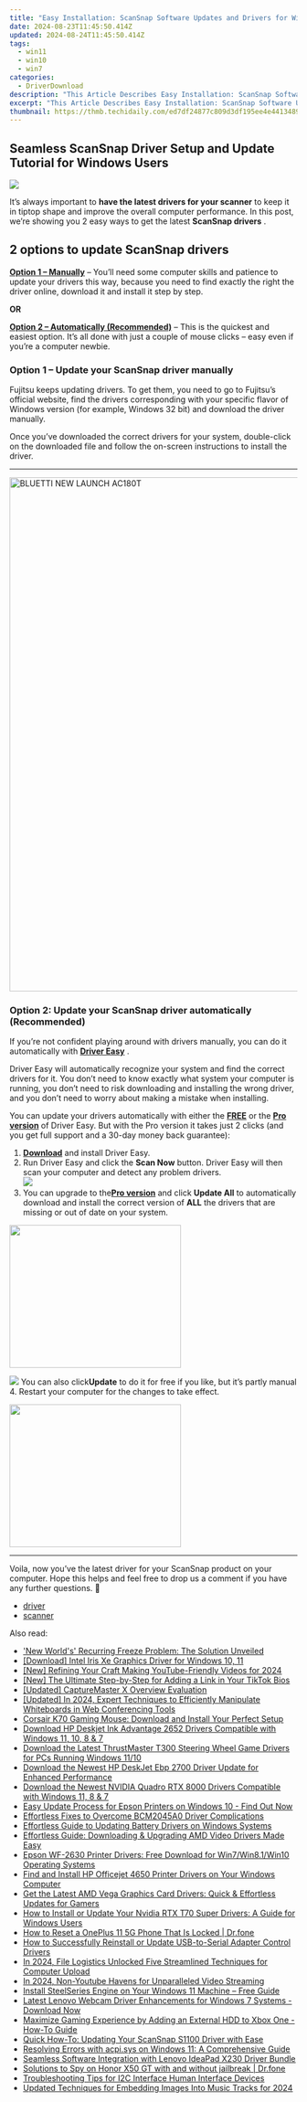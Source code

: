 ```yaml
---
title: "Easy Installation: ScanSnap Software Updates and Drivers for Windows - Get Set Up Quick!"
date: 2024-08-23T11:45:50.414Z
updated: 2024-08-24T11:45:50.414Z
tags:
  - win11
  - win10
  - win7
categories:
  - DriverDownload
description: "This Article Describes Easy Installation: ScanSnap Software Updates and Drivers for Windows - Get Set Up Quick!"
excerpt: "This Article Describes Easy Installation: ScanSnap Software Updates and Drivers for Windows - Get Set Up Quick!"
thumbnail: https://thmb.techidaily.com/ed7df24877c809d3df195ee4e441348959e5b212ad2e7ace317f9e06a46361d5.jpg
---
```


## Seamless ScanSnap Driver Setup and Update Tutorial for Windows Users

![](https://images.drivereasy.com/wp-content/uploads/2019/01/img_5c3d5b538269b.jpg)

It’s always important to **have the latest drivers for your scanner**  to keep it in tiptop shape and improve the overall computer performance. In this post, we’re showing you 2 easy ways to get the latest **ScanSnap drivers** .

## 2 options to update **ScanSnap drivers**

[**Option 1 – Manually**](https://tools.techidaily.com/drivereasy/download/) – You’ll need some computer skills and patience to update your drivers this way, because you need to find exactly the right the driver online, download it and install it step by step.

**OR**

[**Option 2 – Automatically (Recommended)**](https://www.drivereasy.com/knowledge/scansnap-driver-download-update-easily/#O2) – This is the quickest and easiest option. It’s all done with just a couple of mouse clicks – easy even if you’re a computer newbie.

### **Option 1 – Update your ScanSnap driver manually**

 Fujitsu keeps updating drivers. To get them, you need to go to Fujitsu’s official  website, find the drivers corresponding with your specific flavor of Windows version (for example, Windows 32 bit) and download the driver manually.

 Once you’ve downloaded the correct drivers for your system, double-click on the downloaded file and follow the on-screen instructions to install the driver.

---

<!-- affiliate ads begin -->
<a href="https://bluettide.pxf.io/c/5597632/2042332/17092" target="_top" id="2042332"><img src="//a.impactradius-go.com/display-ad/17092-2042332" border="0" alt="BLUETTI NEW LAUNCH AC180T" width="960" height="900"/></a><img height="0" width="0" src="https://imp.pxf.io/i/5597632/2042332/17092" style="position:absolute;visibility:hidden;" border="0" />
<!-- affiliate ads end -->
### Option 2: Update your ScanSnap driver automatically (Recommended)

 If you’re not confident playing around with drivers manually, you can do it automatically with **[Driver Easy](https://tools.techidaily.com/drivereasy/download/)**  .

 Driver Easy will automatically recognize your system and find the correct drivers for it. You don’t need to know exactly what system your computer is running, you don’t need to risk downloading and installing the wrong driver, and you don’t need to worry about making a mistake when installing.

 You can update your drivers automatically with either the **[FREE](https://tools.techidaily.com/drivereasy/download/)**  or the **[Pro version](https://tools.techidaily.com/drivereasy/download/)**  of Driver Easy. But with the Pro version it takes just 2 clicks (and you get full support and a 30-day money back guarantee):

1. [**Download**](https://tools.techidaily.com/drivereasy/download/) and install Driver Easy.
2. Run Driver Easy and click the **Scan Now** button. Driver Easy will then scan your computer and detect any problem drivers.  
![](https://images.drivereasy.com/wp-content/uploads/2018/11/img_5bea92aeadc8d.jpg)
3. You can upgrade to the[**Pro version**](https://tools.techidaily.com/drivereasy/download/) and click   **Update All**  to automatically download and install the correct version of **ALL**  the drivers that are missing or out of date on your system.  
<!-- affiliate ads begin -->
<a href="https://printrendy.pxf.io/c/5597632/1453721/17020" target="_top" id="1453721"><img src="//a.impactradius-go.com/display-ad/17020-1453721" border="0" alt="" width="300" height="250"/></a><img height="0" width="0" src="https://imp.pxf.io/i/5597632/1453721/17020" style="position:absolute;visibility:hidden;" border="0" />
<!-- affiliate ads end -->
![](https://images.drivereasy.com/wp-content/uploads/2018/11/img_5bea936032f20.jpg) You can also click**Update** to do it for free if you like, but it’s partly manual
4. Restart your computer for the changes to take effect.
<!-- affiliate ads begin -->
<a href="https://caperobbin.sjv.io/c/5597632/2006123/18460" target="_top" id="2006123"><img src="//a.impactradius-go.com/display-ad/18460-2006123" border="0" alt="" width="300" height="250"/></a><img height="0" width="0" src="https://imp.pxf.io/i/5597632/2006123/18460" style="position:absolute;visibility:hidden;" border="0" />
<!-- affiliate ads end -->

---

 Voila, now you’ve the latest driver for your ScanSnap product on your computer. Hope this helps and feel free to drop us a comment if you have any further questions. 🙂

* [driver](https://tools.techidaily.com/drivereasy/download/)
* [scanner](https://tools.techidaily.com/drivereasy/download/)

<ins class="adsbygoogle"
     style="display:block"
     data-ad-format="autorelaxed"
     data-ad-client="ca-pub-7571918770474297"
     data-ad-slot="1223367746"></ins>



<ins class="adsbygoogle"
     style="display:block"
     data-ad-client="ca-pub-7571918770474297"
     data-ad-slot="8358498916"
     data-ad-format="auto"
     data-full-width-responsive="true"></ins>

<span class="atpl-alsoreadstyle">Also read:</span>
<div><ul>
<li><a href="https://win-answers.techidaily.com/1723000612111-new-worlds-recurring-freeze-problem-the-solution-unveiled/"><u>'New World's' Recurring Freeze Problem: The Solution Unveiled</u></a></li>
<li><a href="https://win-amazing.techidaily.com/download-intel-iris-xe-graphics-driver-for-windows-10-11/"><u>[Download] Intel Iris Xe Graphics Driver for Windows 10, 11</u></a></li>
<li><a href="https://instagram-video-recordings.techidaily.com/new-refining-your-craft-making-youtube-friendly-videos-for-2024/"><u>[New] Refining Your Craft  Making YouTube-Friendly Videos for 2024</u></a></li>
<li><a href="https://some-skills.techidaily.com/new-the-ultimate-step-by-step-for-adding-a-link-in-your-tiktok-bios/"><u>[New] The Ultimate Step-by-Step for Adding a Link in Your TikTok Bios</u></a></li>
<li><a href="https://screen-capture.techidaily.com/updated-capturemaster-x-overview-evaluation/"><u>[Updated] CaptureMaster X Overview Evaluation</u></a></li>
<li><a href="https://screen-mirroring-recording.techidaily.com/updated-in-2024-expert-techniques-to-efficiently-manipulate-whiteboards-in-web-conferencing-tools/"><u>[Updated] In 2024, Expert Techniques to Efficiently Manipulate Whiteboards in Web Conferencing Tools</u></a></li>
<li><a href="https://win-amazing.techidaily.com/corsair-k70-gaming-mouse-download-and-install-your-perfect-setup/"><u>Corsair K70 Gaming Mouse: Download and Install Your Perfect Setup</u></a></li>
<li><a href="https://win-amazing.techidaily.com/download-hp-deskjet-ink-advantage-2652-drivers-compatible-with-windows-11-10-8-and-7/"><u>Download HP Deskjet Ink Advantage 2652 Drivers Compatible with Windows 11, 10, 8 & 7</u></a></li>
<li><a href="https://win-amazing.techidaily.com/download-the-latest-thrustmaster-t300-steering-wheel-game-drivers-for-pcs-running-windows-1110/"><u>Download the Latest ThrustMaster T300 Steering Wheel Game Drivers for PCs Running Windows 11/10</u></a></li>
<li><a href="https://win-amazing.techidaily.com/download-the-newest-hp-deskjet-ebp-2700-driver-update-for-enhanced-performance/"><u>Download the Newest HP DeskJet Ebp 2700 Driver Update for Enhanced Performance</u></a></li>
<li><a href="https://win-amazing.techidaily.com/download-the-newest-nvidia-quadro-rtx-8000-drivers-compatible-with-windows-11-8-and-7/"><u>Download the Newest NVIDIA Quadro RTX 8000 Drivers Compatible with Windows 11, 8 & 7</u></a></li>
<li><a href="https://win-amazing.techidaily.com/easy-update-process-for-epson-printers-on-windows-10-find-out-now/"><u>Easy Update Process for Epson Printers on Windows 10 - Find Out Now</u></a></li>
<li><a href="https://win-amazing.techidaily.com/effortless-fixes-to-overcome-bcm2045a0-driver-complications/"><u>Effortless Fixes to Overcome BCM2045A0 Driver Complications</u></a></li>
<li><a href="https://win-amazing.techidaily.com/effortless-guide-to-updating-battery-drivers-on-windows-systems/"><u>Effortless Guide to Updating Battery Drivers on Windows Systems</u></a></li>
<li><a href="https://win-amazing.techidaily.com/effortless-guide-downloading-and-upgrading-amd-video-drivers-made-easy/"><u>Effortless Guide: Downloading & Upgrading AMD Video Drivers Made Easy</u></a></li>
<li><a href="https://win-amazing.techidaily.com/epson-wf-2630-printer-drivers-free-download-for-win7win81win10-operating-systems/"><u>Epson WF-2630 Printer Drivers: Free Download for Win7/Win8.1/Win10 Operating Systems</u></a></li>
<li><a href="https://win-amazing.techidaily.com/find-and-install-hp-officejet-4650-printer-drivers-on-your-windows-computer/"><u>Find and Install HP Officejet 4650 Printer Drivers on Your Windows Computer</u></a></li>
<li><a href="https://win-amazing.techidaily.com/1722966668933-get-the-latest-amd-vega-graphics-card-drivers-quick-and-effortless-updates-for-gamers/"><u>Get the Latest AMD Vega Graphics Card Drivers: Quick & Effortless Updates for Gamers</u></a></li>
<li><a href="https://win-amazing.techidaily.com/how-to-install-or-update-your-nvidia-rtx-t70-super-drivers-a-guide-for-windows-users/"><u>How to Install or Update Your Nvidia RTX T70 Super Drivers: A Guide for Windows Users</u></a></li>
<li><a href="https://techidaily.com/how-to-reset-a-oneplus-11-5g-phone-that-is-locked-drfone-by-drfone-reset-android-reset-android/"><u>How to Reset a OnePlus 11 5G Phone That Is Locked | Dr.fone</u></a></li>
<li><a href="https://win-amazing.techidaily.com/how-to-successfully-reinstall-or-update-usb-to-serial-adapter-control-drivers/"><u>How to Successfully Reinstall or Update USB-to-Serial Adapter Control Drivers</u></a></li>
<li><a href="https://some-knowledge.techidaily.com/in-2024-file-logistics-unlocked-five-streamlined-techniques-for-computer-upload/"><u>In 2024, File Logistics Unlocked  Five Streamlined Techniques for Computer Upload</u></a></li>
<li><a href="https://youtube-stream.techidaily.com/in-2024-non-youtube-havens-for-unparalleled-video-streaming/"><u>In 2024, Non-Youtube Havens for Unparalleled Video Streaming</u></a></li>
<li><a href="https://win-amazing.techidaily.com/install-steelseries-engine-on-your-windows-11-machine-free-guide/"><u>Install SteelSeries Engine on Your Windows 11 Machine – Free Guide</u></a></li>
<li><a href="https://win-amazing.techidaily.com/latest-lenovo-webcam-driver-enhancements-for-windows-7-systems-download-now/"><u>Latest Lenovo Webcam Driver Enhancements for Windows 7 Systems - Download Now</u></a></li>
<li><a href="https://tech-renaissance.techidaily.com/maximize-gaming-experience-by-adding-an-external-hdd-to-xbox-one-how-to-guide/"><u>Maximize Gaming Experience by Adding an External HDD to Xbox One - How-To Guide</u></a></li>
<li><a href="https://win-amazing.techidaily.com/quick-how-to-updating-your-scansnap-s1100-driver-with-ease/"><u>Quick How-To: Updating Your ScanSnap S1100 Driver with Ease</u></a></li>
<li><a href="https://blue-screen-error.techidaily.com/resolving-errors-with-acpisys-on-windows-11-a-comprehensive-guide/"><u>Resolving Errors with acpi.sys on Windows 11: A Comprehensive Guide</u></a></li>
<li><a href="https://win-amazing.techidaily.com/seamless-software-integration-with-lenovo-ideapad-x230-driver-bundle/"><u>Seamless Software Integration with Lenovo IdeaPad X230 Driver Bundle</u></a></li>
<li><a href="https://android-location-track.techidaily.com/solutions-to-spy-on-honor-x50-gt-with-and-without-jailbreak-drfone-by-drfone-virtual-android/"><u>Solutions to Spy on Honor X50 GT with and without jailbreak | Dr.fone</u></a></li>
<li><a href="https://win-amazing.techidaily.com/troubleshooting-tips-for-i2c-interface-human-interface-devices/"><u>Troubleshooting Tips for I2C Interface Human Interface Devices</u></a></li>
<li><a href="https://voice-adjusting.techidaily.com/updated-techniques-for-embedding-images-into-music-tracks-for-2024/"><u>Updated Techniques for Embedding Images Into Music Tracks for 2024</u></a></li>
</ul></div>
